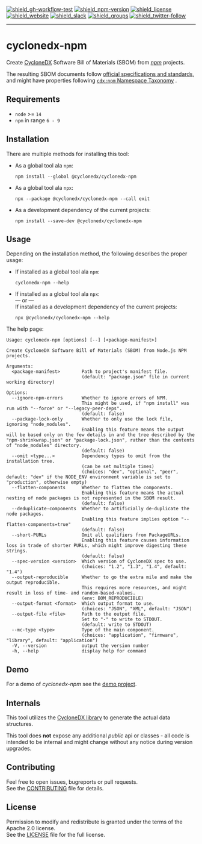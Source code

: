 [![shield_gh-workflow-test]][link_gh-workflow-test]
[![shield_npm-version]][link_npm]
[![shield_license]][license_file]  
[![shield_website]][link_website]
[![shield_slack]][link_slack]
[![shield_groups]][link_discussion]
[![shield_twitter-follow]][link_twitter]

----

# cyclonedx-npm

Create [CycloneDX] Software Bill of Materials (SBOM) from _[npm]_ projects.

The resulting SBOM documents follow [official specifications and standards](https://github.com/CycloneDX/specification), 
and might have properties following [`cdx:npm` Namespace Taxonomy](https://github.com/CycloneDX/cyclonedx-property-taxonomy/blob/main/cdx/npm.md)
.

## Requirements

* `node` >= `14`
* `npm` in range `6 - 9`

## Installation

There are multiple methods for installing this tool:

* As a global tool ala `npm`:

  ```shell
  npm install --global @cyclonedx/cyclonedx-npm
  ```

* As a global tool ala `npx`:

  ```shell
  npx --package @cyclonedx/cyclonedx-npm --call exit
  ```

* As a development dependency of the current projects:

  ```shell
  npm install --save-dev @cyclonedx/cyclonedx-npm
  ```

## Usage

Depending on the installation method, the following describes the proper usage:

* If installed as a global tool ala `npm`:

  ```shell
  cyclonedx-npm --help
  ```

* If installed as a global tool ala `npx`:  
  — or —  
  If installed as a development dependency of the current projects:

  ```shell
  npx @cyclonedx/cyclonedx-npm --help
  ```

The help page:

```text
Usage: cyclonedx-npm [options] [--] [<package-manifest>]

Create CycloneDX Software Bill of Materials (SBOM) from Node.js NPM projects.

Arguments:
  <package-manifest>        Path to project's manifest file. 
                            (default: "package.json" file in current working directory)

Options:
  --ignore-npm-errors       Whether to ignore errors of NPM.
                            This might be used, if "npm install" was run with "--force" or "--legacy-peer-deps".
                            (default: false)
  --package-lock-only       Whether to only use the lock file, ignoring "node_modules".
                            Enabling this feature means the output will be based only on the few details in and the tree described by the "npm-shrinkwrap.json" or "package-lock.json", rather than the contents of "node_modules" directory.
                            (default: false)
  --omit <type...>          Dependency types to omit from the installation tree.
                            (can be set multiple times)
                            (choices: "dev", "optional", "peer", default: "dev" if the NODE_ENV environment variable is set to "production", otherwise empty)
  --flatten-components      Whether to flatten the components.
                            Enabling this feature means the actual nesting of node packages is not represented in the SBOM result.
                            (default: false)
  --deduplicate-components  Whether to artificially de-duplicate the node packages.
                            Enabling this feature implies option "--flatten-components=true"
                            (default: false)
  --short-PURLs             Omit all qualifiers from PackageURLs.
                            Enabling this feature causes information loss in trade of shorter PURLs, which might improve digesting these strings.
                            (default: false)
  --spec-version <version>  Which version of CycloneDX spec to use.
                            (choices: "1.2", "1.3", "1.4", default: "1.4")
  --output-reproducible     Whether to go the extra mile and make the output reproducible.
                            This requires more resources, and might result in loss of time- and random-based-values.
                            (env: BOM_REPRODUCIBLE)
  --output-format <format>  Which output format to use.
                            (choices: "JSON", "XML", default: "JSON")
  --output-file <file>      Path to the output file.
                            Set to "-" to write to STDOUT.
                            (default: write to STDOUT)
  --mc-type <type>          Type of the main component.
                            (choices: "application", "firmware", "library", default: "application")
  -V, --version             output the version number
  -h, --help                display help for command
```

## Demo

For a demo of _cyclonedx-npm_ see the [demo project][demo_readme].

## Internals

This tool utilizes the [CycloneDX library][cyclonedx-library] to generate the actual data structures.

This tool does **not** expose any additional _public_ api or classes - all code is intended to be internal and might change without any notice during version upgrades.

## Contributing

Feel free to open issues, bugreports or pull requests.  
See the [CONTRIBUTING][contributing_file] file for details.

## License

Permission to modify and redistribute is granted under the terms of the Apache 2.0 license.  
See the [LICENSE][license_file] file for the full license.

[license_file]: https://github.com/CycloneDX/cyclonedx-node-npm/blob/main/LICENSE
[contributing_file]: https://github.com/CycloneDX/cyclonedx-node-npm/blob/main/CONTRIBUTING.md
[demo_readme]: https://github.com/CycloneDX/cyclonedx-node-npm/blob/main/demo/README.md

[CycloneDX]: https://cyclonedx.org/
[npm]: http://www.npmjs.com/
[cyclonedx-library]: https://www.npmjs.com/package/@cyclonedx/cyclonedx-library

[shield_gh-workflow-test]: https://img.shields.io/github/workflow/status/CycloneDX/cyclonedx-node-npm/Node%20CI/main?logo=GitHub&logoColor=white "tests"
[shield_npm-version]: https://img.shields.io/npm/v/@cyclonedx/cyclonedx-npm?logo=npm&logoColor=white "npm"
[shield_license]: https://img.shields.io/github/license/CycloneDX/cyclonedx-node-npm?logo=open%20source%20initiative&logoColor=white "license"
[shield_website]: https://img.shields.io/badge/https://-cyclonedx.org-blue.svg "homepage"
[shield_slack]: https://img.shields.io/badge/slack-join-blue?logo=Slack&logoColor=white "slack join"
[shield_groups]: https://img.shields.io/badge/discussion-groups.io-blue.svg "groups discussion"
[shield_twitter-follow]: https://img.shields.io/badge/Twitter-follow-blue?logo=Twitter&logoColor=white "twitter follow"

[link_website]: https://cyclonedx.org/
[link_gh-workflow-test]: https://github.com/CycloneDX/cyclonedx-node-npm/actions/workflows/nodejs.yml?query=branch%3Amain
[link_npm]: https://www.npmjs.com/package/@cyclonedx/cyclonedx-npm
[link_slack]: https://cyclonedx.org/slack/invite
[link_discussion]: https://groups.io/g/CycloneDX
[link_twitter]: https://twitter.com/CycloneDX_Spec
